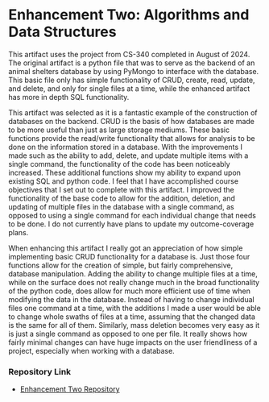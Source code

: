 # **Enhancement Two: Algorithms and Data Structures**

This artifact uses the project from CS-340 completed in August of 2024.  The original artifact is a python file that was to serve as the backend of an animal shelters database by using PyMongo to interface with the database.  This basic file only has simple functionality of CRUD, create, read, update, and delete, and only for single files at a time, while the enhanced artifact has more in depth SQL functionality.

This artifact was selected as it is a fantastic example of the construction of databases on the backend.  CRUD is the basis of how databases are made to be more useful than just as large storage mediums.  These basic functions provide the read/write functionality that allows for analysis to be done on the information stored in a database.  With the improvements I made such as the ability to add, delete, and update multiple items with a single command, the functionality of the code has been noticeably increased.  These additional functions show my ability to expand upon existing SQL and python code.
I feel that I have accomplished  course objectives that I set out to complete with this artifact.  I improved the functionality of the base code to allow for the addition, deletion, and updating of multiple files in the database with a single command, as opposed to using a single command for each individual change that needs to be done.  I do not currently have plans to update my outcome-coverage plans.

When enhancing this artifact I really got an appreciation of how simple implementing basic CRUD functionality for a database is.  Just those four functions allow for the creation of simple, but fairly comprehensive, database manipulation.  Adding the ability to change multiple files at a time, while on the surface does not really change much in the broad functionality of the python code, does allow for much more efficient use of time when modifying the data in the database.  Instead of having to change individual files one command at a time, with the additions I made a user would be able to change whole swaths of files at a time, assuming that the changed data is the same for all of them.  Similarly, mass deletion becomes very easy as it is just a single command as opposed to one per file.  It really shows how fairly minimal changes can have huge impacts on the user friendliness of a project, especially when working with a database.

### **Repository Link**

- [Enhancement Two Repository]((https://github.com/JaredIckler/CS499-EnhancmentThree))
